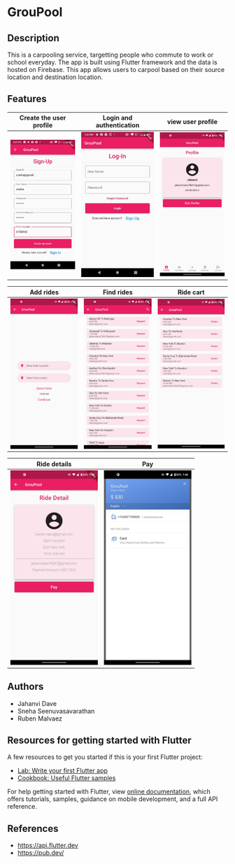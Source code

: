 # GrouPool

## Description

This is a carpooling service, targetting people who commute to work or school everyday. The app is built using Flutter framework and the data is hosted on Firebase. This app allows users to carpool based on their source location and destination location. 

## Features

| Create the user profile                                                                                                           | Login and authentication                                                                                                          | view user profile                                                                                                          |
|---------------------------------------------------------------------------------------------------------------------------|----------------------------------------------------------------------------------------------------------------------|----------------------------------------------------------------------------------------------------------------------|
| <img src="images/signup.jpeg" width="200"> | <img src="images/login.jpeg" width="200"> | <img src="images/profile.jpeg" width="200">  |


| Add rides                                                                                                           | Find rides                                                                                                          | Ride cart                                                                                                          |
|---------------------------------------------------------------------------------------------------------------------------|----------------------------------------------------------------------------------------------------------------------|----------------------------------------------------------------------------------------------------------------------|
| <img src="images/addRides.jpeg" width="200"> | <img src="images/findRides.jpeg" width="200"> | <img src="images/rideCart.jpeg" width="200">  |


| Ride details                                                                                                           | Pay                                                                                                         |
|---------------------------------------------------------------------------------------------------------------------------|----------------------------------------------------------------------------------------------------------------------|
| <img src="images/rideDetail.jpeg" width="200"> | <img src="images/pay.jpeg" width="200"> | 


## Authors

* Jahanvi Dave 
* Sneha Seenuvasavarathan
* Ruben Malvaez

## Resources for getting started with Flutter

A few resources to get you started if this is your first Flutter project:

- [Lab: Write your first Flutter app](https://flutter.dev/docs/get-started/codelab)
- [Cookbook: Useful Flutter samples](https://flutter.dev/docs/cookbook)

For help getting started with Flutter, view
[online documentation](https://flutter.dev/docs), which offers tutorials,
samples, guidance on mobile development, and a full API reference.

## References

* https://api.flutter.dev
* https://pub.dev/